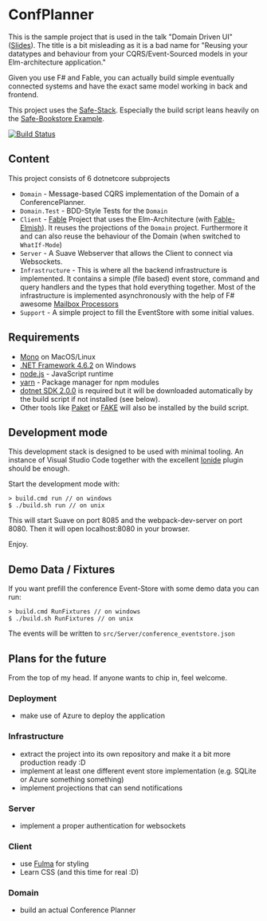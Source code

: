 # ConfPlanner
This is the sample project that is used in the talk "Domain Driven UI" ([Slides](http://bit.ly/DomainDrivenUi)). The title is a bit misleading as it is a bad name for "Reusing your datatypes and behaviour from your CQRS/Event-Sourced models in your Elm-architecture application."

Given you use F# and Fable, you can actually build simple eventually connected systems and have the exact same model working in back and frontend.

This project uses the [Safe-Stack](https://safe-stack.github.io/). Especially the build script leans heavily on the [Safe-Bookstore Example](https://github.com/SAFE-Stack/SAFE-BookStore).

[![Build Status](https://travis-ci.org/rommsen/ConfPlanner.svg?branch=master)](https://travis-ci.org/rommsen/ConfPlanner)

## Content
This project consists of 6 dotnetcore subprojects
* `Domain` - Message-based CQRS implementation of the Domain of a ConferencePlanner.
* `Domain.Test` - BDD-Style Tests for the `Domain`
* `Client` - [Fable](http://fable.io/) Project that uses the Elm-Architecture (with [Fable-Elmish](https://fable-elmish.github.io/elmish/)). It reuses the projections of the `Domain` project. Furthermore it and can also reuse the behaviour of the Domain (when switched to `WhatIf-Mode`)
* `Server` - A Suave Webserver that allows the Client to connect via Websockets.
* `Infrastructure` - This is where all the backend infrastructure is implemented. It contains a simple (file based) event store, command and query handlers and the types that hold everything together. Most of the infrastructure is implemented asynchronously with the help of F# awesome [Mailbox Processors](https://fsharpforfunandprofit.com/posts/concurrency-actor-model/)
* `Support` - A simple project to fill the EventStore with some initial values.

## Requirements

- [Mono](http://www.mono-project.com/) on MacOS/Linux
- [.NET Framework 4.6.2](https://support.microsoft.com/en-us/help/3151800/the--net-framework-4-6-2-offline-installer-for-windows) on Windows
- [node.js](https://nodejs.org/) - JavaScript runtime
- [yarn](https://yarnpkg.com/) - Package manager for npm modules
- [dotnet SDK 2.0.0](https://www.microsoft.com/net/core) is required but it will be downloaded automatically by the build script if not installed (see below).
- Other tools like [Paket](https://fsprojects.github.io/Paket/) or [FAKE](https://fake.build/) will also be installed by the build script.

## Development mode

This development stack is designed to be used with minimal tooling. An instance of Visual Studio Code together with the excellent [Ionide](http://ionide.io/) plugin should be enough.

Start the development mode with:

    > build.cmd run // on windows
    $ ./build.sh run // on unix

This will start Suave on port 8085 and the webpack-dev-server on port 8080. Then it will open localhost:8080 in your browser.

Enjoy.

## Demo Data / Fixtures
If you want prefill the conference Event-Store with some demo data you can run:

    > build.cmd RunFixtures // on windows
    $ ./build.sh RunFixtures // on unix

The events will be written to `src/Server/conference_eventstore.json`


## Plans for the future
From the top of my head. If anyone wants to chip in, feel welcome.

### Deployment
* make use of Azure to deploy the application

### Infrastructure
* extract the project into its own repository and make it a bit more production ready :D
* implement at least one different event store implementation (e.g. SQLite or Azure something something)
* implement projections that can send notifications

### Server
* implement a proper authentication for websockets


### Client
* use [Fulma](https://mangelmaxime.github.io/Fulma/) for styling
* Learn CSS (and this time for real :D)

### Domain
* build an actual Conference Planner
